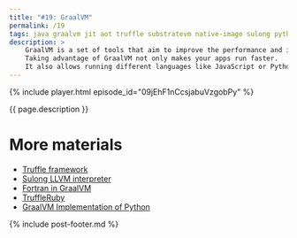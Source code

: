 ```yaml
---
title: "#19: GraalVM"
permalink: /19
tags: java graalvm jit aot truffle substratevm native-image sulong python ruby bitcode
description: >
    GraalVM is a set of tools that aim to improve the performance and interoperability of Java Virtual Machine.
    Taking advantage of GraalVM not only makes your apps run faster.
    It also allows running different languages like JavaScript or Python with superb speed.
---
```


{% include player.html episode_id="09jEhF1nCcsjabuVzgobPy" %}

{{ page.description }}

<!--
GraalVM consists of quite a few projects, so let's dive in.

## JIT compiler

The most groundbreaking technology is the JIT compiler.
To recap, JIT is responsible for translating abstract bytecode into low-level machine code.
JIT is the reason why Java is actually quite fast these days.
Your code is compiled behind the scenes into heavily optimized CPU instructions.
Unfortunately, this wonderful piece of software was buried deeply in Java VM.
The JIT codebase in C++ turned out to be too complex to maintain anymore.
So someone thought: what if we rewrite JIT compiler in Java?
Sounds crazy.
But as a matter of fact, JIT is essentially a pure function that takes bytecode as input and returning machine code as output.
Byte array in, byte array out.
That's how GraalVM was born.
Now you can plug-in a JIT compiler written in Java to a JVM.

Suddenly the codebase became much more maintainable and developer friendly.
GraalVM's JIT compiler quickly outperformed legacy JIT compiler.
Essentially it is now much easier to write optimized machine code generation.
But it turned out this was just the beginning.

## Ahead of time compilation

So you can write an efficient JIT compiler.
But what about running it ahead of time, not at runtime?
Basically, compiling Java directly into standalone, executable binary?
Just to be clear, with GraalVM you can produce native image binary that can run without Java installed.
Now, to be fair, this native binary contains necessary subset of Java VM.
Mostly we're talking garbage collector.
This stripped Java runtime is called SubstrateVM.

Becauase native binary is already optimized and compiled, it starts blazingly fast.
Seriously, bloated Spring applications start within a few hundred milliseconds.
Oh, and the memory footprint is reduced by a few times.
Believe it or not, Java is actually suitable for serverless.
Applications treated with GraalVM don't have a cold start problem.

## SuLong LLVM

OK, it gets even better.
GraalVM can run LLVM bitcode.
Without diving into details, this means you can run C++, Fortran and R on the JVM.
And all the other language that compile to LLVM bitcode.
Moreover, libraries and applications written in R can be used directly in Java applications.
Truly polyglot experience.

## Polyglot programming

To enable even more polyglot programming, Truffle framework was developed.
Truffle is a scaffolding for building interpreters for various languages.
Your task is to write a lexer and parser, for example using ANTLR.
Then, you build an interpreter to handle each language instruction.
Like assignment or `if` statement.
What's the point?
Well, Truffle takes your intepreter and produces highly optimized machine code.
Python, Ruby, R and JavaScript are implemented on top of Truffle.
Their performance is comparable to native implementations, often written in C/C++.
It works especially well with dynamically typed languages that self-evaluate code.
For example `eval()` in JavaScript or Python.
Highly discouraged, but anyway...

## Disadvantages

OK, any disadvantages?
Well, the biggest one so far is the compilation time of `native-image`.
It can literally take minutes.
Also, GraalVM is only partially open source.
Some more advanced JIT optimizations are paid.
Oracle is currently sponsoring this project and it has a lot of momentum.

-->

# More materials

* [Truffle framework](https://www.graalvm.org/graalvm-as-a-platform/implement-language/)
* [Sulong LLVM interpreter](https://github.com/oracle/graal/tree/master/sulong)
* [Fortran in GraalVM](https://www.graalvm.org/reference-manual/r/ExtensionsSupport/#fortran-compiler)
* [TruffleRuby](https://github.com/oracle/truffleruby)
* [GraalVM Implementation of Python](https://github.com/graalvm/graalpython)

<script src="https://utteranc.es/client.js"
        repo="nurkiewicz/256"
        issue-term="title"
        theme="github-dark"
        crossorigin="anonymous"
        async>
</script>

{% include post-footer.md %}
